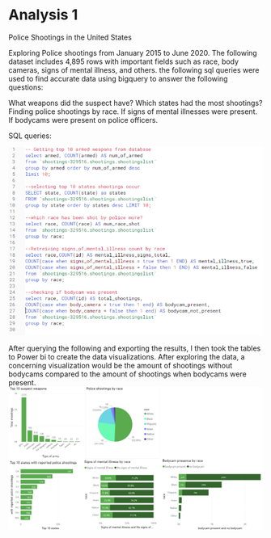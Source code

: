 # Analysis 1
Police Shootings in the United States

Exploring Police shootings from January 2015 to June 2020. The following dataset includes 4,895 rows with important fields such as race, body cameras, signs of mental illness, and others. the following sql queries were used to find accurate data using bigquery to answer the following questions:

What weapons did the suspect have?
Which states had the most shootings?
Finding police shootings by race.
If signs of mental illnesses were present.
If bodycams were present on police officers.

SQL queries:

![alt text](https://github.com/justinjfisher90/Analysis/blob/main/sql.PNG)

After querying the following and exporting the results, I then took the tables to Power bi to create the data visualizations. After exploring the data, a concerning visualization would be the amount of shootings without bodycams compared to the amount of shootings when bodycams were present.
![alt text](https://github.com/justinjfisher90/Analysis/blob/main/img1.PNG)
